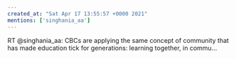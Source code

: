 ```yaml
---
created_at: "Sat Apr 17 13:55:57 +0000 2021"
mentions: ['singhania_aa']
---
```


RT @singhania_aa: CBCs are applying the same concept of community that has made education tick for generations: learning together, in commu…